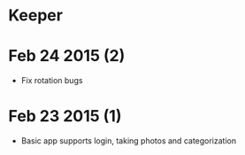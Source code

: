 # Keeper

# Feb 24 2015 (2)

- Fix rotation bugs

# Feb 23 2015 (1)

- Basic app supports login, taking photos and categorization